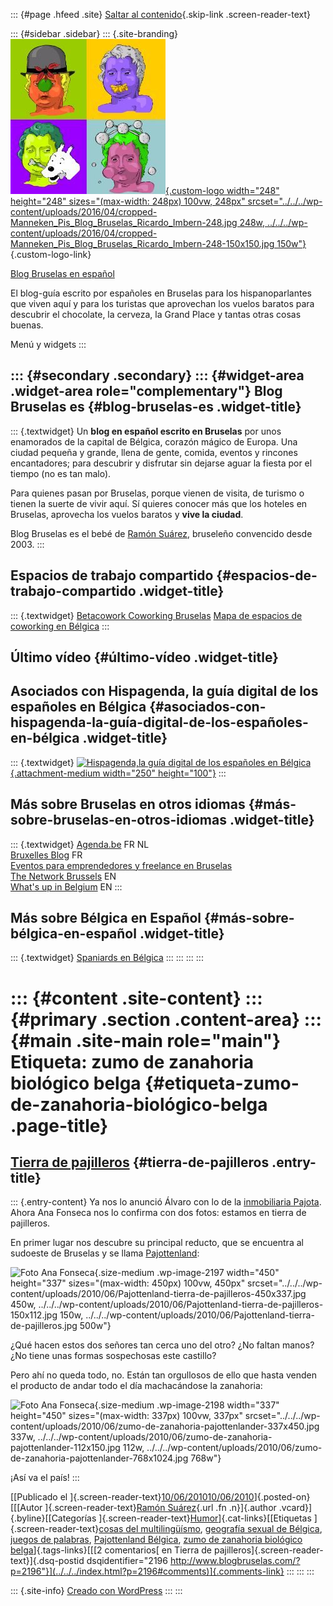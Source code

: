 ::: {#page .hfeed .site}
[Saltar al contenido](index.html#content){.skip-link
.screen-reader-text}

::: {#sidebar .sidebar}
::: {.site-branding}
[![](../../../wp-content/uploads/2016/04/cropped-Manneken_Pis_Blog_Bruselas_Ricardo_Imbern-248.jpg){.custom-logo
width="248" height="248" sizes="(max-width: 248px) 100vw, 248px"
srcset="../../../wp-content/uploads/2016/04/cropped-Manneken_Pis_Blog_Bruselas_Ricardo_Imbern-248.jpg 248w, ../../../wp-content/uploads/2016/04/cropped-Manneken_Pis_Blog_Bruselas_Ricardo_Imbern-248-150x150.jpg 150w"}](../../../index.html){.custom-logo-link}

[Blog Bruselas en español](../../../index.html)

El blog-guía escrito por españoles en Bruselas para los hispanoparlantes
que viven aquí y para los turistas que aprovechan los vuelos baratos
para descubrir el chocolate, la cerveza, la Grand Place y tantas otras
cosas buenas.

Menú y widgets
:::

::: {#secondary .secondary}
::: {#widget-area .widget-area role="complementary"}
Blog Bruselas es {#blog-bruselas-es .widget-title}
----------------

::: {.textwidget}
Un **blog en español escrito en Bruselas** por unos enamorados de la
capital de Bélgica, corazón mágico de Europa. Una ciudad pequeña y
grande, llena de gente, comida, eventos y rincones encantadores; para
descubrir y disfrutar sin dejarse aguar la fiesta por el tiempo (no es
tan malo).

Para quienes pasan por Bruselas, porque vienen de visita, de turismo o
tienen la suerte de vivir aquí. Sí quieres conocer más que los hoteles
en Bruselas, aprovecha los vuelos baratos y **vive la ciudad**.

Blog Bruselas es el bebé de [Ramón Suárez](http://www.ramonsuarez.com),
bruseleño convencido desde 2003.
:::

Espacios de trabajo compartido {#espacios-de-trabajo-compartido .widget-title}
------------------------------

::: {.textwidget}
[Betacowork Coworking Bruselas](http://www.betacowork.com) [Mapa de
espacios de coworking en Bélgica](http://coworkingbelgium.com)
:::

Último vídeo {#último-vídeo .widget-title}
------------

Asociados con Hispagenda, la guía digital de los españoles en Bélgica {#asociados-con-hispagenda-la-guía-digital-de-los-españoles-en-bélgica .widget-title}
---------------------------------------------------------------------

::: {.textwidget}
[![Hispagenda,la guía digital de los españoles en
Bélgica](../../../wp-content/uploads/2010/04/Hispagenda-250px.gif "Hispagenda, la guía digital de los españoles en Bélgica"){.attachment-medium
width="250" height="100"}](http://www.hispagenda.com)
:::

Más sobre Bruselas en otros idiomas {#más-sobre-bruselas-en-otros-idiomas .widget-title}
-----------------------------------

::: {.textwidget}
[Agenda.be](http://www.agenda.be) FR NL\
[Bruxelles Blog](http://www.bxlblog.be/) FR\
[Eventos para emprendedores y freelance en
Bruselas](http://www.betacowork.com/events/)\
[The Network
Brussels](http://groups.yahoo.com/group/TheNetworkBrussels/) EN\
[What\'s up in Belgium](http://www.whatsupin.be/) EN
:::

Más sobre Bélgica en Español {#más-sobre-bélgica-en-español .widget-title}
----------------------------

::: {.textwidget}
[Spaniards en Bélgica](http://www.spaniards.es/paises/belgica)
:::
:::
:::
:::

::: {#content .site-content}
::: {#primary .section .content-area}
::: {#main .site-main role="main"}
Etiqueta: zumo de zanahoria biológico belga {#etiqueta-zumo-de-zanahoria-biológico-belga .page-title}
===========================================

[Tierra de pajilleros](../../../index.html?p=2196) {#tierra-de-pajilleros .entry-title}
--------------------------------------------------

::: {.entry-content}
Ya nos lo anunció Álvaro con lo de la [inmobiliaria
Pajota](http://www.blogbruselas.com/2010/04/%C2%A1como-van-estos-belgas.html "Inmobiliaria Pajota en Halle, ¿han cogido el nombre a mano?").
Ahora Ana Fonseca nos lo confirma con dos fotos: estamos en tierra de
pajilleros.

En primer lugar nos descubre su principal reducto, que se encuentra al
sudoeste de Bruselas y se llama
[Pajottenland](http://fr.wikipedia.org/wiki/Pajottenland "Pajottenland en la Wikipedia"):

![Foto Ana
Fonseca](../../../wp-content/uploads/2010/06/Pajottenland-tierra-de-pajilleros-450x337.jpg "Pajottenland tierra de pajilleros en Bélgica"){.size-medium
.wp-image-2197 width="450" height="337"
sizes="(max-width: 450px) 100vw, 450px"
srcset="../../../wp-content/uploads/2010/06/Pajottenland-tierra-de-pajilleros-450x337.jpg 450w, ../../../wp-content/uploads/2010/06/Pajottenland-tierra-de-pajilleros-150x112.jpg 150w, ../../../wp-content/uploads/2010/06/Pajottenland-tierra-de-pajilleros.jpg 500w"}

¿Qué hacen estos dos señores tan cerca uno del otro? ¿No faltan manos?
¿No tiene unas formas sospechosas este castillo?

Pero ahí no queda todo, no. Están tan orgullosos de ello que hasta
venden el producto de andar todo el día machacándose la zanahoria:

![Foto Ana
Fonseca](../../../wp-content/uploads/2010/06/zumo-de-zanahoria-pajottenlander-337x450.jpg "Zumo de zanahoria Pajottenlander, ¿la zanahoria es un nabo?"){.size-medium
.wp-image-2198 width="337" height="450"
sizes="(max-width: 337px) 100vw, 337px"
srcset="../../../wp-content/uploads/2010/06/zumo-de-zanahoria-pajottenlander-337x450.jpg 337w, ../../../wp-content/uploads/2010/06/zumo-de-zanahoria-pajottenlander-112x150.jpg 112w, ../../../wp-content/uploads/2010/06/zumo-de-zanahoria-pajottenlander-768x1024.jpg 768w"}

¡Así va el país!
:::

[[Publicado el
]{.screen-reader-text}[10/06/201010/06/2010](../../../index.html?p=2196)]{.posted-on}[[[Autor
]{.screen-reader-text}[Ramón
Suárez](../../2010/04/30/index.html?author=2){.url .fn .n}]{.author
.vcard}]{.byline}[[Categorías
]{.screen-reader-text}[Humor](../../category/humor/index.html)]{.cat-links}[[Etiquetas
]{.screen-reader-text}[cosas del
multilingüísmo](../cosas-del-multilinguismo/index.html), [geografía
sexual de Bélgica](../geografia-sexual-de-belgica/index.html), [juegos
de palabras](../juegos-de-palabras/index.html), [Pajottenland
Bélgica](../pajottenland-belgica/index.html), [zumo de zanahoria
biológico belga](index.html)]{.tags-links}[[[2 comentarios[ en Tierra de
pajilleros]{.screen-reader-text}]{.dsq-postid
dsqidentifier="2196 http://www.blogbruselas.com/?p=2196"}](../../../index.html?p=2196#comments)]{.comments-link}
:::
:::
:::

::: {.site-info}
[Creado con WordPress](https://es.wordpress.org/)
:::
:::
